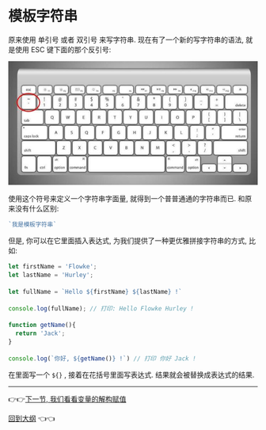 # 模板字符串

原来使用 单引号 或者 双引号 来写字符串. 现在有了一个新的写字符串的语法, 就是使用 ESC 键下面的那个反引号:

<img src="./img/2-1.jpg"/>


使用这个符号来定义一个字符串字面量, 就得到一个普普通通的字符串而已. 和原来没有什么区别:

```js
`我是模板字符串`
```

但是, 你可以在它里面插入表达式, 为我们提供了一种更优雅拼接字符串的方式, 比如:

```js
let firstName = 'Flowke';
let lastName = 'Hurley';

let fullName = `Hello ${firstName} ${lastName} !`

console.log(fullName); // 打印: Hello Flowke Hurley !

function getName(){
  return 'Jack';
}

console.log(`你好, ${getName()} !`) // 打印 你好 Jack !

```

在里面写一个 `${}` , 接着在花括号里面写表达式. 结果就会被替换成表达式的结果.

---

:point_right::point_right:[下一节, 我们看看变量的解构赋值](./3-Destruct-var.md)

[回到大纲](../README.md#outline) :point_left::point_left:
